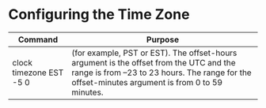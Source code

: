 # Configuring the Time Zone

| Command | 	Purpose |
| --- | --- |
| clock timezone EST -5 0 |  (for example, PST or EST). The offset-hours argument is the offset from the UTC and the range is from –23 to 23 hours. The range for the offset-minutes argument is from 0 to 59 minutes. |
